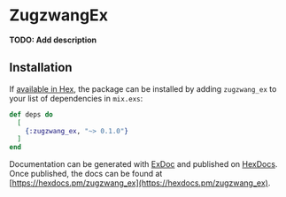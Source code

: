 # ZugzwangEx

**TODO: Add description**

## Installation

If [available in Hex](https://hex.pm/docs/publish), the package can be installed
by adding `zugzwang_ex` to your list of dependencies in `mix.exs`:

```elixir
def deps do
  [
    {:zugzwang_ex, "~> 0.1.0"}
  ]
end
```

Documentation can be generated with [ExDoc](https://github.com/elixir-lang/ex_doc)
and published on [HexDocs](https://hexdocs.pm). Once published, the docs can
be found at [https://hexdocs.pm/zugzwang_ex](https://hexdocs.pm/zugzwang_ex).

